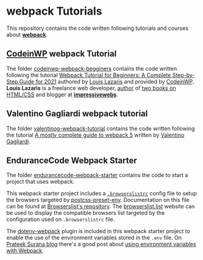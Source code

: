 # webpack Tutorials

This repository contains the code written following tutorials and courses about [**webpack**](https://webpack.js.org/).

## [CodeinWP](https://www.codeinwp.com/) webpack Tutorial

The folder [codeinwp-webpack-begginers](./codeinwp-webpack-begginers) contains the code written following the tutorial [Webpack Tutorial for Beginners: A Complete Step-by-Step Guide for 2021](https://www.codeinwp.com/blog/webpack-tutorial-for-beginners/) authored by [Louis Lazaris](https://twitter.com/impressivewebs) and provided by [CodeinWP](https://www.codeinwp.com/). **Louis Lazaris** is a freelance web developer, [author](https://www.sitepoint.com/premium/books/html5-css3-for-the-real-world-2nd-edition) of [two books on HTML/CSS](https://www.sitepoint.com/premium/books/jump-start-css) and blogger at [**impressivewebs**](https://www.impressivewebs.com/).

## Valentino Gagliardi webpack tutorial

The folder [valentinog-webpack-tutorial](./valentinog-webpack-tutorial) contains the code written following the tutorial [A mostly complete guide to webpack 5](https://www.valentinog.com/blog/webpack/) written by [Valentino Gagliardi](https://www.valentinog.com/).

## EnduranceCode Webpack Starter

The folder [endurancecode-webpack-starter](./endurancecode-webpack-starter/) contains the code to start a project that uses webpack.

This webpack starter project includes a [`.browserslistrc`](./endurancecode-webpack-starter/.browserslistrc) config file to setup the browsers targeted by [postcss-preset-env](https://github.com/csstools/postcss-plugins/tree/main/plugin-packs/postcss-preset-env). Documentation on this file can be found at [Browserslist's repository](https://github.com/browserslist/browserslist#config-file). The [browserslist.list](https://browsersl.ist/) website can be used to display the compatible browsers list targeted by the configuration used on `.browserslistrc` file.

The [dotenv-webpack](https://github.com/mrsteele/dotenv-webpack) plugin is included in this webpack starter project to enable the use of the environment variables stored in the `.env` file. On [Prateek Surana blog](https://prateeksurana.me/blog) there's a good post about [using environment variables with Webpack](https://prateeksurana.me/blog/using-environment-variables-with-webpack/).
